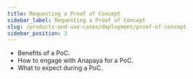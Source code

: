 ```yaml
---
title: Requesting a Proof of Concept
sidebar_label: Requesting a Proof of Concept
slug: /products-and-use-cases/deployment/proof-of-concept
sidebar_position: 3
---
```


- Benefits of a PoC.
- How to engage with Anapaya for a PoC.
- What to expect during a PoC.
